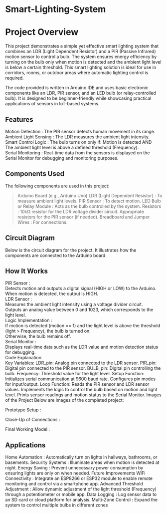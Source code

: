 # Smart-Lighting-System
# Project Overview
This project demonstrates a simple yet effective smart lighting system that combines an LDR (Light Dependent Resistor) and a PIR (Passive Infrared) motion sensor to control a bulb. The system ensures energy efficiency by turning on the bulb only when motion is detected and the ambient light level is below a certain threshold. This smart lighting solution is ideal for use in corridors, rooms, or outdoor areas where automatic lighting control is required.

The code provided is written in Arduino IDE and uses basic electronic components like an LDR, PIR sensor, and an LED bulb (or relay-controlled bulb). It is designed to be beginner-friendly while showcasing practical applications of sensors in IoT-based systems.

## Features
Motion Detection : The PIR sensor detects human movement in its range.<br>
Ambient Light Sensing : The LDR measures the ambient light intensity.<br>
Smart Control Logic : 
The bulb turns on only if: Motion is detected AND<br>
The ambient light level is above a defined threshold (Frequency).<br>
Serial Monitoring : Real-time data from the sensors is displayed on the Serial Monitor for debugging and monitoring purposes.<br>

## Components Used
The following components are used in this project:<br>
   > Arduino Board (e.g., Arduino Uno)
   > LDR (Light Dependent Resistor) : To measure ambient light levels.
   > PIR Sensor : To detect motion.
   > LED Bulb or Relay Module : Acts as the bulb controlled by the system.
   > Resistors : 10kΩ resistor for the LDR voltage divider circuit.
   > Appropriate resistors for the PIR sensor (if needed).
   > Breadboard and Jumper Wires : For connections.

## Circuit Diagram
Below is the circuit diagram for the project. It illustrates how the components are connected to the Arduino board:




## How It Works
PIR Sensor :  
Detects motion and outputs a digital signal (HIGH or LOW) to the Arduino.  
When motion is detected, the output is HIGH.  
LDR Sensor :  
Measures the ambient light intensity using a voltage divider circuit.  
Outputs an analog value between 0 and 1023, which corresponds to the light level.  
Logic Implementation :  
If motion is detected (motion == 1) and the light level is above the threshold (light > Frequency), the bulb is turned on.  
Otherwise, the bulb remains off.  
Serial Monitor :  
Displays real-time data such as the LDR value and motion detection status for debugging.  
Code Explanation  
Key Variables:
LDR_pin: Analog pin connected to the LDR sensor.
PIR_pin: Digital pin connected to the PIR sensor.
BULB_pin: Digital pin controlling the bulb.
Frequency: Threshold value for the light level.
Setup Function:
Initializes serial communication at 9600 baud rate.
Configures pin modes for input/output.
Loop Function:
Reads the PIR sensor and LDR sensor values.
Implements the logic to control the bulb based on motion and light level.
Prints sensor readings and motion status to the Serial Monitor.
Images of the Project
Below are images of the completed project:

Prototype Setup :

Close-Up of Connections :

Final Working Model :



## Applications
Home Automation : Automatically turn on lights in hallways, bathrooms, or basements.
Security Systems : Illuminate areas when motion is detected at night.
Energy Saving : Prevent unnecessary power consumption by ensuring lights are only on when needed.
Future Improvements
WiFi Connectivity : Integrate an ESP8266 or ESP32 module to enable remote monitoring and control via a smartphone app.
Advanced Threshold Adjustment : Allow dynamic adjustment of the light threshold (Frequency) through a potentiometer or mobile app.
Data Logging : Log sensor data to an SD card or cloud platform for analysis.
Multi-Zone Control : Expand the system to control multiple bulbs in different zones
